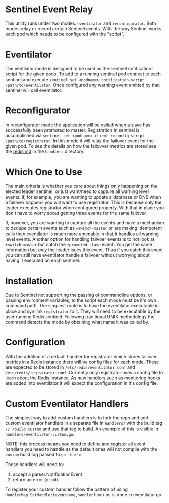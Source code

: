 # Sentinel Event Relay

This utility runs under two modes: `eventilator` and `reconfigurator`. Both
modes relay or record certain Sentinel events. With the way Sentinel
works each pod which needs to be configured with the "script".`


# Eventilator

The ventilator mode is designed to be used as the sentinel
notification-script for the given pods. To add to a running sentinel pod
connect to each sentinel and execute `sentinel set <podname>
notification-script /path/to/eventilator`. Once configured any warning
event emitted by that sentinel will call eventilator.

# Reconfigurator

In reconfigurator mode the application will be called when a slave has
successfully been promoted to master. Registration in sentinel is accomplished
via `sentinel set <podname> client-reconfig-script /path/to/registrator`. In
this mode it will relay the failover event for the given pod. To see the
details on how the failovver metrics are stored see the
[redis.md](handlers/redis.md) in the `handlers` directory.

# Which One to Use

The main criteria is whether you care about things only happening on the
elected leader sentinel, or just want/need to capture all warning level events.
If, for example, you are wanting to update a database or DNS when a failover
happens you will want to use registrator. This is because only the leader
executes registrator when configured properly. With that in place you don't
have to worry about getting three events for the same failover.

If, however, you are wanting to capture all the events and have a mechanism to
dedupe certain events such as `+switch-master` or are making idempotent calls
then eventilator is much more amenable in that it handles all warning level
events. Another option for handling failvoer events is to not look at
`+switch-master` but catch the `+promoted-slave` event. You get the same
information but *only* the leader isues this event. Thus if you catch this
event you can still have eventilator handle a failvoer without worrying about
having it executed on each sentinel.

# Installation

Due to Sentinel not supporting the passing of commandline options, or passing
environment variables, to the script each mode must be it's own command path.
The simplest route is to have the eventilator executable in place and symlink
`registrator` to it. They will need to be executable by the user running Redis
sentinel. Following traditional UNIX methodology the command detects the mode
by obtaining what name it was called by.

# Configuration

With the addition of a default handler for registrator which stores failover
metrics in a Redis instance there will be config files for each mode. These are
expected to be stored in `/etc/redis/eventilator.conf` and
`/etc/redis/registrator.conf`. Currently only registrator uses a config file to
learn about the Redis instance. As new handlers such as monitoring hooks are
added into eventilator it will expect the configuration in it's config file.


# Custom Eventilator Handlers

The simplest way to add custom handlers is to fork the repo and add custom
eventilator handlers in a separate file in `handlers/` with the build tag `//
+build custom` and use that tag to build. An example of this is visible in
`handlers/eventilator-custom.go`. 

NOTE: this process means you need to define and register all event handlers you
need to handle as the default ones will not compile with the `custom` build tag
passed to `go -build`.

These handlers will need to:

1. accept a parser.NotificationEvent
1. return an error (or nil)

To register your custom handler follow the pattern of using `HandlerMap.SetMandler(eventname,handlerfunc)` as is done in eventilator.go.
